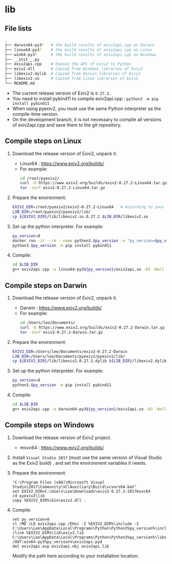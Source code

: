 # lib

## File lists

```sh
.
├── darwin64-py3*   # the build results of exiv2api.cpp on Darwin
├── linux64-py3*    # the build results of exiv2api.cpp on Linux
├── win64-py3*      # the build results of exiv2api.cpp on Windows
├── __init__.py
├── exiv2api.cpp    # Expose the API of exiv2 to Python
├── exiv2.dll       # Copied from Windows libraries of Exiv2
├── libexiv2.dylib  # Copied from Darwin libraries of Exiv2
├── libexiv2.so     # Copied from Linux libraries of Exiv2
└── README.md
```
- The current release version of Exiv2 is `0.27.2`.
- You need to install pybind11 to compile exiv2api.cpp : `python3 -m pip install pybind11`
- When using pyexiv2, you must use the same Python interpreter as the compile-time version.
- On the development branch, it is not necessary to compile all versions of exiv2api.cpp and save them to the git repository.

## Compile steps on Linux

1. Download the release version of Exiv2, unpack it.
    - Linux64 : <https://www.exiv2.org/builds/>
    - For example:
        ```sh
        cd /root/pyexiv2/
        curl -O https://www.exiv2.org/builds/exiv2-0.27.2-Linux64.tar.gz
        tar -zxvf exiv2-0.27.2-Linux64.tar.gz
        ```

2. Prepare the environment:
    ```sh
    EXIV2_DIR=/root/pyexiv2/exiv2-0.27.2-Linux64   # According to your download location
    LIB_DIR=/root/pyexiv2/pyexiv2/lib/
    cp ${EXIV2_DIR}/lib/libexiv2.so.0.27.2 $LIB_DIR/libexiv2.so
    ```

3. Set up the python interpreter. For example:
    ```sh
    py_version=8
    docker run -it --rm --name python3.$py_version -e "py_version=$py_version" -e "EXIV2_DIR=$EXIV2_DIR" -e "LIB_DIR=$LIB_DIR" -v /root/pyexiv2:/root/pyexiv2 python:3.$py_version bash
    python3.$py_version -m pip install pybind11
    ```

4. Compile:
    ```sh
    cd $LIB_DIR
    g++ exiv2api.cpp -o linux64-py3${py_version}/exiv2api.so -O3 -Wall -std=c++11 -shared -fPIC `python3.$py_version -m pybind11 --includes` -I ${EXIV2_DIR}/include -L ${EXIV2_DIR}/lib -l exiv2
    ```

## Compile steps on Darwin

1. Download the release version of Exiv2, unpack it.
    - Darwin : <https://www.exiv2.org/builds/>
    - For example:
        ```sh
        cd /Users/leo/Documents/
        curl -O https://www.exiv2.org/builds/exiv2-0.27.2-Darwin.tar.gz
        tar -zxvf exiv2-0.27.2-Darwin.tar.gz
        ```

2. Prepare the environment:
    ```sh
    EXIV2_DIR=/Users/leo/Documents/exiv2-0.27.2-Darwin
    LIB_DIR=/Users/leo/Documents/pyexiv2/pyexiv2/lib/
    cp ${EXIV2_DIR}/lib/libexiv2.0.27.2.dylib ${LIB_DIR}/libexiv2.dylib
    ```

3. Set up the python interpreter. For example:
    ```sh
    py_version=8
    python3.$py_version -m pip install pybind11
    ```

4. Compile:
    ```sh
    cd $LIB_DIR
    g++ exiv2api.cpp -o darwin64-py3${py_version}/exiv2api.so -O3 -Wall -std=c++11 -shared -fPIC `python3.$py_version -m pybind11 --includes` -I ${EXIV2_DIR}/include -L ${EXIV2_DIR}/lib -l exiv2 -undefined dynamic_lookup
    ```

## Compile steps on Windows

1. Download the release version of Exiv2 project.
    - msvc64 : <https://www.exiv2.org/builds/>

2. Install `Visual Studio 2017` (must use the same version of Visual Studio as the Exiv2 build) , and set the environment variables it needs.

3. Prepare the environment:
    ```batch
    "C:\Program Files (x86)\Microsoft Visual Studio\2017\Community\VC\Auxiliary\Build\vcvars64.bat"
    set EXIV2_DIR=C:\Users\Leo\Downloads\exiv2-0.27.2-2017msvc64
    cd pyexiv2\lib
    copy %EXIV2_DIR%\bin\exiv2.dll .
    ```

4. Compile:
    ```batch
    set py_version=8
    cl /MD /LD exiv2api.cpp /EHsc -I %EXIV2_DIR%\include -I C:\Users\Leo\AppData\Local\Programs\Python\Python3%py_version%\include /link %EXIV2_DIR%\lib\exiv2.lib C:\Users\Leo\AppData\Local\Programs\Python\Python3%py_version%\libs\python3%py_version%.lib /OUT:win64-py3%py_version%\exiv2api.pyd
    del exiv2api.exp exiv2api.obj exiv2api.lib
    ```
    Modify the path here according to your installation location.
